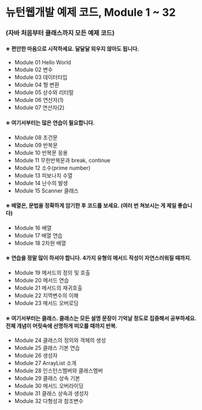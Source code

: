 # 뉴턴웹개발 예제 코드, Module 1 ~ 32
### (자바 처음부터 클래스까지 모든 예제 코드)


#### ※ 편안한 마음으로 시작하세요. 달달달 외우지 않아도 됩니다.

- Module 01 Hello World
- Module 02 변수
- Module 03 데이터타입
- Module 04 형 변환
- Module 05 상수와 리터럴
- Module 06 연산자(1)
- Module 07 연산자(2)

#### ※ 여기서부터는 많은 연습이 필요합니다.

- Module 08 조건문
- Module 09 반복문
- Module 10 반복문 응용
- Module 11 무한반복문과 break, continue
- Module 12 소수(prime number)
- Module 13 피보나치 수열
- Module 14 난수의 발생
- Module 15 Scanner 클래스

#### ※ 배열은, 문법을 정확하게 암기한 후 코드를 보세요. (여러 번 쳐보시는 게 제일 좋습니다)

- Module 16 배열
- Module 17 배열 연습
- Module 18 2차원 배열

#### ※ 연습을 정말 많이 하셔야 합니다. 4가지 유형의 메서드 작성이 자연스러워질 때까지.

- Module 19 메서드의 정의 및 호출
- Module 20 메서드 연습
- Module 21 메서드의 재귀호출
- Module 22 지역변수의 이해
- Module 23 메서드 오버로딩

#### ※ 여기서부터는 클래스. 클래스는 모든 설명 문장이 기억날 정도로 집중해서 공부하세요. 전체 개념이 머릿속에 선명하게 떠오를 때까지 반복.

- Module 24 클래스의 정의와 객체의 생성
- Module 25 클래스 기본 연습
- Module 26 생성자
- Module 27 ArrayList 소개
- Module 28 인스턴스멤버와 클래스멤버
- Module 29 클래스 상속 기본
- Module 30 메서드 오버라이딩
- Module 31 클래스 상속과 생성자
- Module 32 다형성과 참조변수

